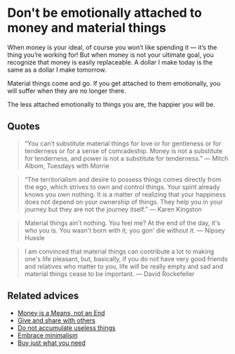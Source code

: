 # Don't be emotionally attached to money and material things

When money is your ideal, of course you won’t like spending it — it’s the thing you’re working for!  But when money is not your ultimate goal, you recognize that money is easily replaceable.  A dollar I make today is the same as a dollar I make tomorrow.

Material things come and go. If you get attached to them emotionally, you will suffer when they are no longer there.

The less attached emotionally to things you are, the happier you will be.

## Quotes

> “You can’t substitute material things for love or for gentleness or for tenderness or for a sense of comradeship. Money is not a substitute for tenderness, and power is not a substitute for tenderness.” ― Mitch Albom, Tuesdays with Morrie

> “The territorialism and desire to possess things comes directly from the ego, which strives to own and control things. Your spirit already knows you own nothing. It is a matter of realizing that your happiness does not depend on your ownership of things. They help you in your journey but they are not the journey itself.” ― Karen Kingston

> Material things ain't nothing. You feel me? At the end of the day, it's who you is. You wasn't born with it; you gon' die without it. ― Nipsey Hussle

> I am convinced that material things can contribute a lot to making one's life pleasant, but, basically, if you do not have very good friends and relatives who matter to you, life will be really empty and sad and material things cease to be important. ― David Rockefeller

## Related advices

- [Money is a Means, not an End](../Money%20is%20a%20Means,%20not%20an%20End/index.md)
- [Give and share with others](../Give%20and%20share%20with%20others/index.md)
- [Do not accumulate useless things](../Do%20not%20accumulate%20useless%20things/index.md)
- [Embrace minimalism](../Embrace%20minimalism/index.md)
- [Buy just what you need](../Buy%20just%20what%20you%20need/index.md)<br/>